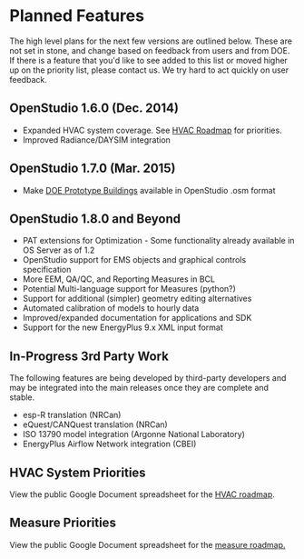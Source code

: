 <h1>Planned Features</h1>
The high level plans for the next few versions are outlined below.  These are not set in stone, and change based on feedback from users and from DOE.  If there is a feature that you'd like to see added to this list or moved higher up on the priority list, please contact us.  We try hard to act quickly on user feedback.

## OpenStudio 1.6.0 (Dec. 2014)
* Expanded HVAC system coverage.  See [HVAC Roadmap](https://docs.google.com/spreadsheet/ccc?key=0AhCALIzwiaGPdHhhalNfQktXUWtacjJwcHVoZ3Fsanc&usp=drive_web#gid=1) for priorities.
* Improved Radiance/DAYSIM integration

## OpenStudio 1.7.0 (Mar. 2015)
* Make [DOE Prototype Buildings](http://www.energycodes.gov/commercial-prototype-building-models) available in OpenStudio .osm format

## OpenStudio 1.8.0 and Beyond
* PAT extensions for Optimization - Some functionality already available in OS Server as of 1.2
* OpenStudio support for EMS objects and graphical controls specification
* More EEM, QA/QC, and Reporting Measures in BCL
* Potential Multi-language support for Measures (python?)
* Support for additional (simpler) geometry editing alternatives
* Automated calibration of models to hourly data
* Improved/expanded documentation for applications and SDK
* Support for the new EnergyPlus 9.x XML input format

## In-Progress 3rd Party Work
The following features are being developed by third-party developers and may be integrated into the main releases once they are complete and stable.

* esp-R translation (NRCan)
* eQuest/CANQuest translation (NRCan)
* ISO 13790 model integration (Argonne National Laboratory)
* EnergyPlus Airflow Network integration (CBEI)

## HVAC System Priorities
View the public Google Document spreadsheet for the [HVAC roadmap](https://docs.google.com/spreadsheet/ccc?key=0AhCALIzwiaGPdHhhalNfQktXUWtacjJwcHVoZ3Fsanc&usp=drive_web#gid=1).

## Measure Priorities
View the public Google Document spreadsheet for the [measure roadmap.](https://docs.google.com/spreadsheet/ccc?key=0AhCALIzwiaGPdE1BUjZDQ01iLVBnUFJpcHlEWU10ZEE&usp=drive_web#gid=0)

